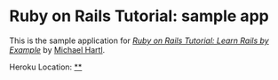 # Ruby on Rails Tutorial: sample app

This is the sample application for
[*Ruby on Rails Tutorial: Learn Rails by Example*](http://railstutorial.org/)
by [Michael Hartl](http://michaelhartl.com/).

Heroku Location:
[**]()